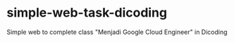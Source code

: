 # simple-web-task-dicoding
 Simple web to complete class "Menjadi Google Cloud Engineer" in Dicoding
